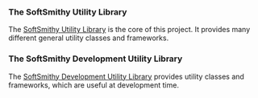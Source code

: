 ### The SoftSmithy Utility Library
The [SoftSmithy Utility Library](lib) is the core of this project. It provides many different general utility classes and frameworks. 

### The SoftSmithy Development Utility Library
The [SoftSmithy Development Utility Library](devlib) provides utility classes and frameworks, which are useful at development time.
